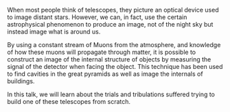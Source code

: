 When most people think of telescopes, they picture an optical device used to image distant stars. However, we can, in fact, use the certain astrophysical phenomenon to produce an image, not of the night sky but instead image what is around us.

By using a constant stream of Muons from the atmosphere, and knowledge of how these muons will propagate through matter, it is possible to construct an image of the internal structure of objects by measuring the signal of the detector when facing the object. This technique has been used to find cavities in the great pyramids as well as image the internals of buildings.

In this talk, we will learn about the trials and tribulations suffered trying to build one of these telescopes from scratch.
